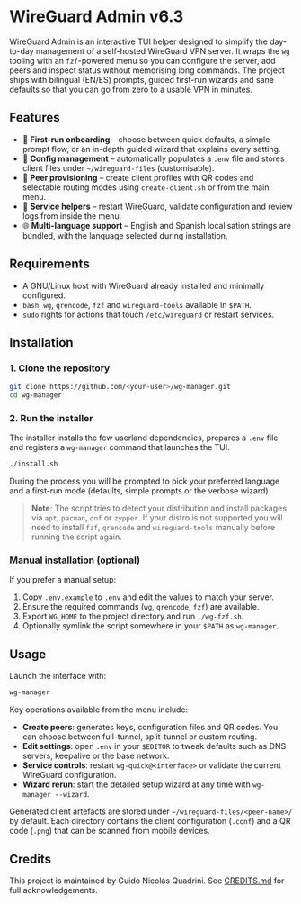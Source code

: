 # WireGuard Admin v6.3

WireGuard Admin is an interactive TUI helper designed to simplify the day-to-day
management of a self-hosted WireGuard VPN server. It wraps the `wg` tooling with
an `fzf`-powered menu so you can configure the server, add peers and inspect
status without memorising long commands. The project ships with bilingual (EN/ES)
prompts, guided first-run wizards and sane defaults so that you can go from zero
to a usable VPN in minutes.

## Features

- 🚀 **First-run onboarding** – choose between quick defaults, a simple prompt
  flow, or an in-depth guided wizard that explains every setting.
- 📂 **Config management** – automatically populates a `.env` file and stores
  client files under `~/wireguard-files` (customisable).
- 👥 **Peer provisioning** – create client profiles with QR codes and selectable
  routing modes using `create-client.sh` or from the main menu.
- 🔁 **Service helpers** – restart WireGuard, validate configuration and review
  logs from inside the menu.
- 🌐 **Multi-language support** – English and Spanish localisation strings are
  bundled, with the language selected during installation.

## Requirements

- A GNU/Linux host with WireGuard already installed and minimally configured.
- `bash`, `wg`, `qrencode`, `fzf` and `wireguard-tools` available in `$PATH`.
- `sudo` rights for actions that touch `/etc/wireguard` or restart services.

## Installation

### 1. Clone the repository

```bash
git clone https://github.com/<your-user>/wg-manager.git
cd wg-manager
```

### 2. Run the installer

The installer installs the few userland dependencies, prepares a `.env` file and
registers a `wg-manager` command that launches the TUI.

```bash
./install.sh
```

During the process you will be prompted to pick your preferred language and a
first-run mode (defaults, simple prompts or the verbose wizard).

> **Note**: The script tries to detect your distribution and install packages via
> `apt`, `pacman`, `dnf` or `zypper`. If your distro is not supported you will
> need to install `fzf`, `qrencode` and `wireguard-tools` manually before running
> the script again.

### Manual installation (optional)

If you prefer a manual setup:

1. Copy `.env.example` to `.env` and edit the values to match your server.
2. Ensure the required commands (`wg`, `qrencode`, `fzf`) are available.
3. Export `WG_HOME` to the project directory and run `./wg-fzf.sh`.
4. Optionally symlink the script somewhere in your `$PATH` as `wg-manager`.

## Usage

Launch the interface with:

```bash
wg-manager
```

Key operations available from the menu include:

- **Create peers**: generates keys, configuration files and QR codes. You can
  choose between full-tunnel, split-tunnel or custom routing.
- **Edit settings**: open `.env` in your `$EDITOR` to tweak defaults such as DNS
  servers, keepalive or the base network.
- **Service controls**: restart `wg-quick@<interface>` or validate the current
  WireGuard configuration.
- **Wizard rerun**: start the detailed setup wizard at any time with
  `wg-manager --wizard`.

Generated client artefacts are stored under `~/wireguard-files/<peer-name>/` by
default. Each directory contains the client configuration (`.conf`) and a QR
code (`.png`) that can be scanned from mobile devices.

## Credits

This project is maintained by Guido Nicolás Quadrini. See [CREDITS.md](CREDITS.md)
for full acknowledgements.
